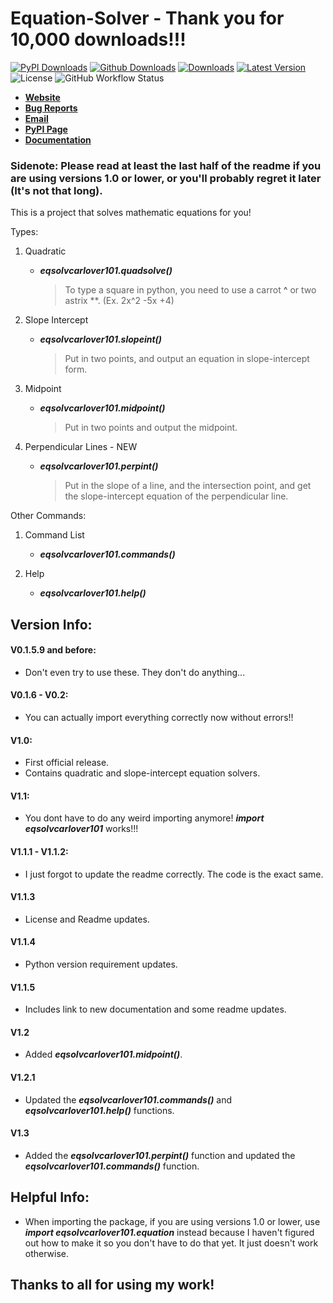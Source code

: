 # Equation-Solver - Thank you for 10,000 downloads!!!

[![PyPI Downloads](https://img.shields.io/pypi/dm/eqsolvcarlover101?label=PyPI%20Downloads)](
https://pypi.org/project/eqsolvcarlover101/) [![Github Downloads](https://img.shields.io/github/downloads/Carlover101/equation-solver/total?label=Github%20Downloads)](https://github.com/Carlover101/equation-solver) [![Downloads](https://static.pepy.tech/personalized-badge/eqsolvcarlover101?period=total&units=international_system&left_color=grey&right_color=brightgreen&left_text=Total%20Downloads)](https://pepy.tech/project/eqsolvcarlover101) [![Latest Version](https://img.shields.io/pypi/v/eqsolvcarlover101?label=Latest%20Version)](https://pypi.org/project/eqsolvcarlover101/) ![License](https://img.shields.io/badge/License-BSD-lightgray?label=License) ![GitHub Workflow Status](https://img.shields.io/github/workflow/status/Carlover101/equation-solver/CodeQL?label=Code%20Status)

- [**Website**](https://github.com/Carlover101/equation-solver)
- [**Bug Reports**](https://github.com/Carlover101/equation-solver/issues)
- [**Email**](mailto:zmanmustang2017@gmail.com)
- [**PyPI Page**](https://pypi.org/project/eqsolvcarlover101)
- [**Documentation**](https://carlover101.github.io/equation-solver)


### Sidenote: Please read at least the last half of the readme if you are using versions 1.0 or lower, or you'll probably regret it later (It's not that long).

This is a project that solves mathematic equations for you!

Types:

1. Quadratic
    - ***eqsolvcarlover101.quadsolve()***
      > To type a square in python, you need to use a carrot **^** or two astrix **. (Ex. 2x^2 -5x +4)

2. Slope Intercept
    - ***eqsolvcarlover101.slopeint()***
      > Put in two points, and output an equation in slope-intercept form.

3. Midpoint
    - _**eqsolvcarlover101.midpoint()**_
      > Put in two points and output the midpoint.

4. Perpendicular Lines - NEW
    - ***eqsolvcarlover101.perpint()***
      > Put in the slope of a line, and the intersection point, and get the slope-intercept equation of the perpendicular line.

Other Commands:

1. Command List
    - ***eqsolvcarlover101.commands()***

2. Help
    - ***eqsolvcarlover101.help()***


## Version Info:

#### V0.1.5.9 and before:
  - Don't even try to use these. They don't do anything...

#### V0.1.6 - V0.2:
  - You can actually import everything correctly now without errors!!

#### V1.0:
  - First official release.
  - Contains quadratic and slope-intercept equation solvers.

#### V1.1:
  - You dont have to do any weird importing anymore! ***import eqsolvcarlover101*** works!!!

#### V1.1.1 - V1.1.2:
  - I just forgot to update the readme correctly. The code is the exact same.

#### V1.1.3
  - License and Readme updates.

#### V1.1.4
  - Python version requirement updates.

#### V1.1.5
  - Includes link to new documentation and some readme updates.

#### V1.2
  - Added _**eqsolvcarlover101.midpoint()**_.

#### V1.2.1
  - Updated the _**eqsolvcarlover101.commands()**_ and _**eqsolvcarlover101.help()**_ functions.

#### V1.3
  - Added the _**eqsolvcarlover101.perpint()**_ function and updated the _**eqsolvcarlover101.commands()**_ function.

## Helpful Info:

- When importing the package, if you are using versions 1.0 or lower, use ***import eqsolvcarlover101.equation*** instead because I haven't figured out how to make it so you don't have to do that yet. It just doesn't work otherwise.

## Thanks to all for using my work!
